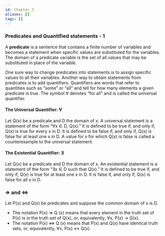 ```yaml
---
id: Chapter_3
aliases: []
tags: []
---
```


### Predicates and Quantified statements - 1
A **predicate** is a sentence that contains a finite number of variables and becomes a statement when specific values are substituted for the variables. The domain of a predicate variable is the set of all values that may be substituted in place of the variable.

One sure way to change predicates into statements is to assign specific values to all their variables. Another way to obtain statements from predicates is to add quantifiers. Quantifiers are words that refer to quantities such as “some” or “all” and tell for how many elements a given predicate is true. The symbol ∀ denotes “for all” and is called the universal quantifier.

#### The Universal Quantifier: ∀
Let Q(x) be a predicate and D the domain of x. A universal statement is a statement of the form “∀x ∈ D, Q(x).” It is defined to be true if, and only if, Q(x) is true for every x in D. It is defined to be false if, and only if, Q(x) is false for at least one x in D. A value for x for which Q(x) is false is called a counterexample to the universal statement.

#### The Existential Quantifier: ∃
Let Q(x) be a predicate and D the domain of x. An existential statement is a statement of the form “∃x ∈ D such that Q(x).” It is defined to be true if, and only if, Q(x) is true for at least one x in D. It is false if, and only if, Q(x) is false for all x in D.

### => and <=> 
Let P(x) and Q(x) be predicates and suppose the common domain of x is D.
- The notation P(x) => Q (x) means that every element in the truth set of P(x) is in the truth set of Q(x), or, equivalently, ∀x, P(x) -> Q(x).
- The notation P(x) <=> Q (x) means that P(x) and Q(x) have identical truth sets, or, equivalently, ∀x, P(x) <-> Q(x).

